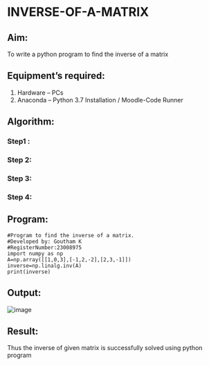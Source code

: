 # INVERSE-OF-A-MATRIX
## Aim:
To write a python program to find the inverse of a matrix
## Equipment’s required:
1. 	Hardware – PCs
2. 	Anaconda – Python 3.7 Installation / Moodle-Code Runner
## Algorithm:
### Step1 : 
### Step 2: 
### Step 3: 
### Step 4: 

## Program:
```
#Program to find the inverse of a matrix.
#Developed by: Goutham K
#RegisterNumber:23008975
import numpy as np
A=np.array([[1,0,3],[-1,2,-2],[2,3,-1]])
inverse=np.linalg.inv(A)
print(inverse)
```
## Output:
![image](https://github.com/Goutham2306/INVERSE-OF-A-MATRIX/assets/138971154/d84e6a6c-4b40-47bd-ab3d-d9a80f02a079)

## Result:
Thus the inverse of given matrix is successfully solved using python program

